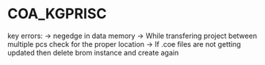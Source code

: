 # COA_KGPRISC
key errors:
-> negedge in data memory
-> While transfering project between multiple pcs check for the proper location
-> If .coe files are not getting updated then delete brom instance and create again

